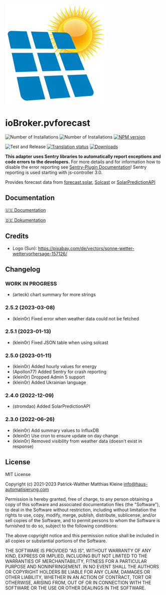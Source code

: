 ![Logo](admin/pvforecast.png)

# ioBroker.pvforecast

![Number of Installations](http://iobroker.live/badges/pvforecast-installed.svg)
![Number of Installations](http://iobroker.live/badges/pvforecast-stable.svg)
[![NPM version](http://img.shields.io/npm/v/iobroker.pvforecast.svg)](https://www.npmjs.com/package/iobroker.pvforecast)

![Test and Release](https://github.com/iobroker-community-adapters/iobroker.pvforecast/workflows/Test%20and%20Release/badge.svg)
[![Translation status](https://weblate.iobroker.net/widgets/adapters/-/pvforecast/svg-badge.svg)](https://weblate.iobroker.net/engage/adapters/?utm_source=widget)
[![Downloads](https://img.shields.io/npm/dm/iobroker.pvforecast.svg)](https://www.npmjs.com/package/iobroker.pvforecast)

**This adapter uses Sentry libraries to automatically report exceptions and code errors to the developers.** For more details and for information how to disable the error reporting see [Sentry-Plugin Documentation](https://github.com/ioBroker/plugin-sentry#plugin-sentry)! Sentry reporting is used starting with js-controller 3.0.

Provides forecast data from [forecast.solar](https://forecast.solar), [Solcast](https://solcast.com/) or [SolarPredictionAPI](https://rapidapi.com/stromdao-stromdao-default/api/solarenergyprediction/)

## Documentation

[🇺🇸 Documentation](./docs/en/README.md)

[🇩🇪 Dokumentation](./docs/de/README.md)

## Credits

- Logo (Sun): https://pixabay.com/de/vectors/sonne-wetter-wettervorhersage-157126/

## Changelog
<!--
    Placeholder for the next version (at the beginning of the line):
    ### **WORK IN PROGRESS**
-->

 ### **WORK IN PROGRESS**
* (arteck) chart summary for more strings

### 2.5.2 (2023-03-08)

* (klein0r) Fixed error when weather data could not be fetched

### 2.5.1 (2023-01-13)
* (klein0r) Fixed JSON table when using solcast

### 2.5.0 (2023-01-11)
* (klein0r) Added hourly values for energy
* (Apollon77) Added Sentry for crash reporting
* (klein0r) Dropped Admin 5 support
* (klein0r) Added Ukrainian language

### 2.4.0 (2022-12-09)
* (stromdao) Added SolarPredictionAPI

### 2.3.0 (2022-06-26)
* (klein0r) Add summary values to InfluxDB
* (klein0r) Use cron to ensure update on day change
* (klein0r) Removed visibility from weather data (doesn't exist in response)

## License

MIT License

Copyright (c) 2021-2023 Patrick-Walther
                        Matthias Kleine <info@haus-automatisierung.com>

Permission is hereby granted, free of charge, to any person obtaining a copy
of this software and associated documentation files (the "Software"), to deal
in the Software without restriction, including without limitation the rights
to use, copy, modify, merge, publish, distribute, sublicense, and/or sell
copies of the Software, and to permit persons to whom the Software is
furnished to do so, subject to the following conditions:

The above copyright notice and this permission notice shall be included in all
copies or substantial portions of the Software.

THE SOFTWARE IS PROVIDED "AS IS", WITHOUT WARRANTY OF ANY KIND, EXPRESS OR
IMPLIED, INCLUDING BUT NOT LIMITED TO THE WARRANTIES OF MERCHANTABILITY,
FITNESS FOR A PARTICULAR PURPOSE AND NONINFRINGEMENT. IN NO EVENT SHALL THE
AUTHORS OR COPYRIGHT HOLDERS BE LIABLE FOR ANY CLAIM, DAMAGES OR OTHER
LIABILITY, WHETHER IN AN ACTION OF CONTRACT, TORT OR OTHERWISE, ARISING FROM,
OUT OF OR IN CONNECTION WITH THE SOFTWARE OR THE USE OR OTHER DEALINGS IN THE
SOFTWARE.

